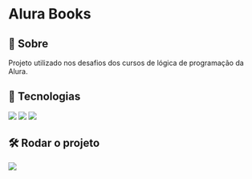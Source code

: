 <h1>Alura Books</h1>

<h2>📌 Sobre</h2>
<p>Projeto utilizado nos desafios dos cursos de lógica de programação da Alura.</p>

## 🚀 Tecnologias
<div>
  <img src="https://img.shields.io/badge/HTML-239120?style=for-the-badge&logo=html5&logoColor=white">
  <img src="https://img.shields.io/badge/CSS-239120?&style=for-the-badge&logo=css3&logoColor=white">
  <img src="https://img.shields.io/badge/JavaScript-F7DF1E?style=for-the-badge&logo=javascript&logoColor=black">
</div>

## 🛠️ Rodar o projeto

<div>
  <a href="https://alura-books-orpin-chi.vercel.app" target="_blank"><img loading="lazy" src="https://img.shields.io/badge/Vercel-000000?style=for-the-badge&logo=vercel&logoColor=white" target="_blank"></a>   
</div>
